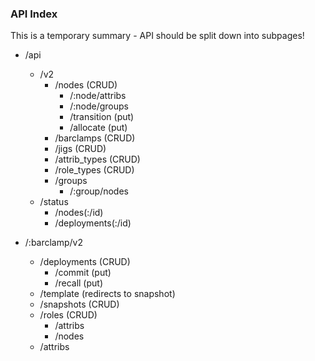 ### API Index

This is a temporary summary - API should be split down into subpages!

* /api
  * /v2
    * /nodes (CRUD)
      * /:node/attribs
      * /:node/groups
      * /transition (put)
      * /allocate (put)
    * /barclamps (CRUD)
    * /jigs (CRUD)
    * /attrib_types (CRUD)
    * /role_types (CRUD)
    * /groups
      * /:group/nodes
  * /status
    * /nodes(:/id)
    * /deployments(:/id)
    
* /:barclamp/v2
  * /deployments (CRUD)
    * /commit (put)
    * /recall (put)
  * /template (redirects to snapshot)
  * /snapshots (CRUD)
  * /roles (CRUD)
    * /attribs
    * /nodes
  * /attribs
    